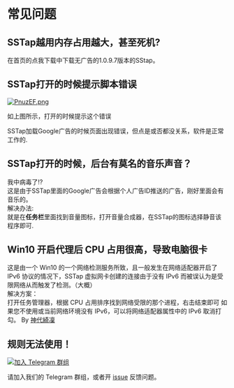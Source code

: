 # 常见问题



## SSTap越用内存占用越大，甚至死机?

在首页的点我下载中下载无广告的1.0.9.7版本的SStap。

## SSTap打开的时候提示脚本错误

[![PnuzEF.png](https://s1.ax1x.com/2018/07/10/PnuzEF.png)](https://imgchr.com/i/PnuzEF)  

如上图所示，打开的时候提示这个错误

SSTap加载Google广告的时候页面出现错误，但点是或否都没关系，软件是正常工作的.

## SSTap打开的时候，后台有莫名的音乐声音？

我中病毒了!?  
这是由于SSTap里面的Google广告会根据个人广告ID推送的广告，刚好里面会有音乐的。    
解决办法:  
就是在**任务栏**里面找到音量图标，打开音量合成器，在SSTap的图标选择静音该程序即可.

## Win10 开启代理后 CPU 占用很高，导致电脑很卡

这是由一个 Win10 的一个网络检测服务所致，且一般发生在网络适配器开启了 IPv6 协议的情况下，SSTap 虚拟网卡创建的连接由于没有 IPv6 而被误认为是受限网络从而触发了检测。（大概）    
解决方案：  
打开任务管理器，根据 CPU 占用排序找到网络受限的那个进程，右击结束即可
如果您不使用或当前网络环境没有 IPv6，可以将网络适配器属性中的 IPv6 取消打勾。 By [神代綺凜](https://moe.best/)

## 规则无法使用！

[![加入 Telegram 群组](https://img.shields.io/badge/%E5%8A%A0%E5%85%A5-Telegram_%E7%BE%A4%E7%BB%84-brightgreen.svg)](https://t.me/SSTapRule)

请加入我们的 Telegram 群组，或者开 [issue](https://github.com/FQrabbit/SSTap-Rule/issues/new/choose) 反馈问题。




